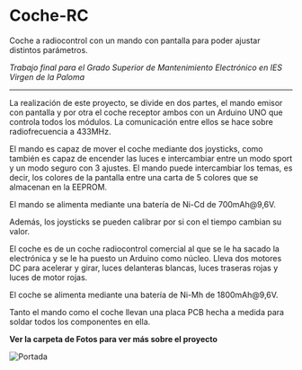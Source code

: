 # Coche-RC
Coche a radiocontrol con un mando con pantalla para poder ajustar distintos parámetros.

_Trabajo final para el Grado Superior de Mantenimiento Electrónico en IES Virgen de la Paloma_

---------------------------------------------------------

La realización de este proyecto, se divide en dos partes, el mando emisor con pantalla y por otra el coche receptor ambos con un Arduino UNO que controla todos los módulos. La comunicación entre ellos se hace sobre radiofrecuencia a 433MHz.

El mando es capaz de mover el coche mediante dos joysticks, como también es capaz de encender las luces e intercambiar entre un modo sport y un modo seguro con 3 ajustes. El mando puede intercambiar los temas, es decir, los colores de la pantalla entre una carta de 5 colores que se almacenan en la EEPROM.

El mando se alimenta mediante una batería de Ni-Cd de 700mAh@9,6V.

Además, los joysticks se pueden calibrar por si con el tiempo cambian su valor.

El coche es de un coche radiocontrol comercial al que se le ha sacado la electrónica y se le ha puesto un Arduino como núcleo. Lleva dos motores DC para acelerar y girar, luces delanteras blancas, luces traseras rojas y luces de motor rojas.

El coche se alimenta mediante una batería de Ni-Mh de 1800mAh@9,6V.

Tanto el mando como el coche llevan una placa PCB hecha a medida para soldar todos los componentes en ella.

**Ver la carpeta de Fotos para ver más sobre el proyecto**

![Portada](https://user-images.githubusercontent.com/80455606/112230676-8eb03500-8c35-11eb-8d91-512bc4800a19.jpg)
